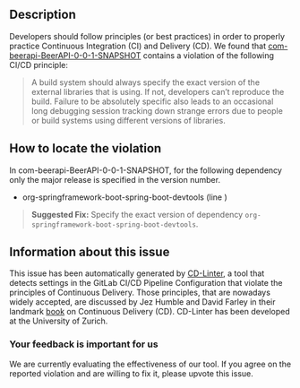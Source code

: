
## Description
Developers should follow principles (or best practices) in order to properly practice Continuous Integration (CI) and Delivery (CD).
We found that [com-beerapi-BeerAPI-0-0-1-SNAPSHOT](https://gitlab.com/Yutsa/beerapi/blob/master/.gitlab-ci.yml) contains a violation of the following CI/CD principle:

> A build system should always specify the exact version of the external libraries that is using.
If not, developers can’t reproduce the build. Failure to be absolutely specific also leads to an occasional long debugging session tracking down strange errors due to people or build systems using different versions of libraries.

## How to locate the violation

In com-beerapi-BeerAPI-0-0-1-SNAPSHOT, for the following dependency only the major release is specified in the version number.

* org-springframework-boot-spring-boot-devtools (line )

> **Suggested Fix:** Specify the exact version of dependency `org-springframework-boot-spring-boot-devtools`.

## Information about this issue

This issue has been automatically generated by [CD-Linter](https://gitlab.com/Jancso/configuration-analytics), a tool that detects settings in the GitLab CI/CD Pipeline Configuration that violate the principles of Continuous Delivery. Those principles, that are nowadays widely accepted, are discussed by Jez Humble and David Farley in their landmark [book](https://www.oreilly.com/library/view/continuous-delivery-reliable/9780321670250/) on Continuous Delivery (CD). CD-Linter has been developed at the University of Zurich.

### Your feedback is important for us
We are currently evaluating the effectiveness of our tool. If you agree on the reported violation and are willing to fix it, please upvote this issue.